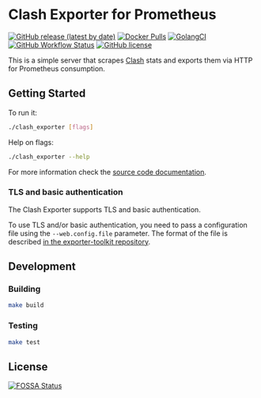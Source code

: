 # Clash Exporter for Prometheus

[![GitHub release (latest by date)](https://img.shields.io/github/v/release/elonzh/clash_exporter?style=flat-square)](https://github.com/elonzh/clash_exporter/releases)
[![Docker Pulls](https://img.shields.io/docker/pulls/elonzh/clash_exporter?style=flat-square)](https://hub.docker.com/r/elonzh/clash_exporter)
[![GolangCI](https://golangci.com/badges/github.com/elonzh/clash_exporter.svg)](https://golangci.com)
[![GitHub Workflow Status](https://img.shields.io/github/workflow/status/elonzh/clash_exporter/build?style=flat-square)](https://github.com/elonzh/clash_exporter/actions)
[![GitHub license](https://img.shields.io/github/license/elonzh/clash_exporter?style=flat-square)](https://github.com/elonzh/clash_exporter/blob/main/LICENSE)

This is a simple server that scrapes [Clash](https://github.com/Dreamacro/clash) stats and exports them via HTTP for
Prometheus consumption.

## Getting Started

To run it:

```bash
./clash_exporter [flags]
```

Help on flags:

```bash
./clash_exporter --help
```

For more information check the [source code documentation][gdocs].

[gdocs]: https://pkg.go.dev/github.com/elonzh/clash_exporter

### TLS and basic authentication

The Clash Exporter supports TLS and basic authentication.

To use TLS and/or basic authentication, you need to pass a configuration file
using the `--web.config.file` parameter. The format of the file is described
[in the exporter-toolkit repository](https://github.com/prometheus/exporter-toolkit/blob/master/docs/web-configuration.md).

## Development

### Building

```bash
make build
```

### Testing

```bash
make test
```

## License

[![FOSSA Status](https://app.fossa.com/api/projects/git%2Bgithub.com%2Felonzh%2Fclash_exporter.svg?type=large)](https://app.fossa.com/projects/git%2Bgithub.com%2Felonzh%2Fclash_exporter?ref=badge_large)
